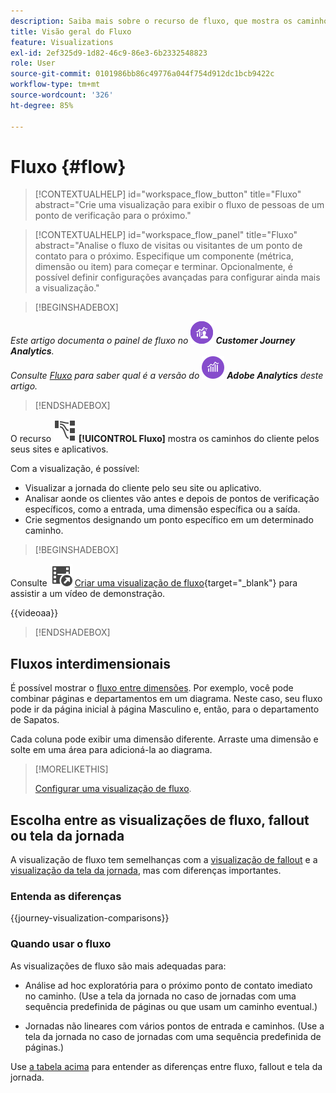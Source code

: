 ```yaml
---
description: Saiba mais sobre o recurso de fluxo, que mostra os caminhos do cliente pelos seus sites e aplicativos.
title: Visão geral do Fluxo
feature: Visualizations
exl-id: 2ef325d9-1d82-46c9-86e3-6b2332548823
role: User
source-git-commit: 0101986bb86c49776a044f754d912dc1bcb9422c
workflow-type: tm+mt
source-wordcount: '326'
ht-degree: 85%

---
```


# Fluxo {#flow}

<!-- markdownlint-disable MD034 -->

>[!CONTEXTUALHELP]
>id="workspace_flow_button"
>title="Fluxo"
>abstract="Crie uma visualização para exibir o fluxo de pessoas de um ponto de verificação para o próximo."

>[!CONTEXTUALHELP]
>id="workspace_flow_panel"
>title="Fluxo"
>abstract="Analise o fluxo de visitas ou visitantes de um ponto de contato para o próximo. Especifique um componente (métrica, dimensão ou item) para começar e terminar. Opcionalmente, é possível definir configurações avançadas para configurar ainda mais a visualização."

<!-- markdownlint-enable MD034 -->


>[!BEGINSHADEBOX]

_Este artigo documenta o painel de fluxo no_ ![CustomerJourneyAnalytics](/help/assets/icons/CustomerJourneyAnalytics.svg) _**Customer Journey Analytics**._<br/>_Consulte [Fluxo](https://experienceleague.adobe.com/pt-br/docs/analytics/analyze/analysis-workspace/visualizations/flow/flow) para saber qual é a versão do_ ![AdobeAnalytics](/help/assets/icons/AdobeAnalytics.svg) _**Adobe Analytics** deste artigo._

>[!ENDSHADEBOX]


O recurso ![GraphPathing](/help/assets/icons/GraphPathing.svg) **[!UICONTROL Fluxo]** mostra os caminhos do cliente pelos seus sites e aplicativos.

Com a visualização, é possível:

* Visualizar a jornada do cliente pelo seu site ou aplicativo.
* Analisar aonde os clientes vão antes e depois de pontos de verificação específicos, como a entrada, uma dimensão específica ou a saída.
* Crie segmentos designando um ponto específico em um determinado caminho.


>[!BEGINSHADEBOX]

Consulte ![VideoCheckedOut](/help/assets/icons/VideoCheckedOut.svg) [Criar uma visualização de fluxo](https://video.tv.adobe.com/v/346063/?quality=12&learn=on){target="_blank"} para assistir a um vídeo de demonstração.

{{videoaa}}

>[!ENDSHADEBOX]


## Fluxos interdimensionais

É possível mostrar o [fluxo entre dimensões](/help/analysis-workspace/visualizations/c-flow/multi-dimensional-flow.md). Por exemplo, você pode combinar páginas e departamentos em um diagrama. Neste caso, seu fluxo pode ir da página inicial à página Masculino e, então, para o departamento de Sapatos.

Cada coluna pode exibir uma dimensão diferente. Arraste uma dimensão e solte em uma área para adicioná-la ao diagrama.

>[!MORELIKETHIS]
>
>[Configurar uma visualização de fluxo](/help/analysis-workspace/visualizations/c-flow/create-flow.md).
>

## Escolha entre as visualizações de fluxo, fallout ou tela da jornada

A visualização de fluxo tem semelhanças com a [visualização de fallout](/help/analysis-workspace/visualizations/fallout/fallout-flow.md) e a [visualização da tela da jornada](/help/analysis-workspace/visualizations/journey-canvas/journey-canvas.md), mas com diferenças importantes.

### Entenda as diferenças

<!-- Information in this snippet is shared between Journey canvas, Fallout, and Flow visualization docs -->

{{journey-visualization-comparisons}}

### Quando usar o fluxo

As visualizações de fluxo são mais adequadas para:

* Análise ad hoc exploratória para o próximo ponto de contato imediato no caminho. (Use a tela da jornada no caso de jornadas com uma sequência predefinida de páginas ou que usam um caminho eventual.)

* Jornadas não lineares com vários pontos de entrada e caminhos. (Use a tela da jornada no caso de jornadas com uma sequência predefinida de páginas.)

Use [a tabela acima](#understand-the-differences) para entender as diferenças entre fluxo, fallout e tela da jornada.
